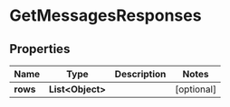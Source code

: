 
# GetMessagesResponses

## Properties
Name | Type | Description | Notes
------------ | ------------- | ------------- | -------------
**rows** | **List&lt;Object&gt;** |  |  [optional]



